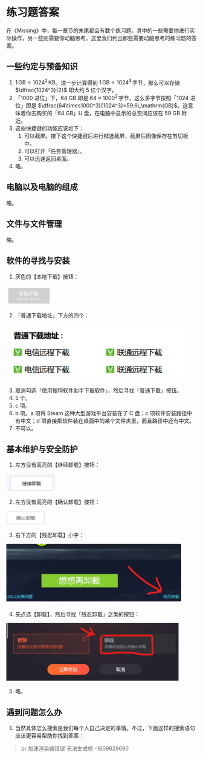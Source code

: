 # 练习题答案

在《Missing》中，每一章节的末尾都会有数个练习题。其中的一些需要你进行实际操作，另一些则需要你动脑思考。这里我们列出那些需要动脑思考的练习题的答案。

## 一些约定与预备知识

1. $1\,\mathrm{GB}=1024^2\,\mathrm{KB}$。进一步计算得到 $1\,\mathrm{GB}=1024^3\,\text{字节}$，那么可以存储 $\dfrac{1024^3}{2}$ 即大约 5 亿个汉字。
2. 「1000 进位」下，64 GB 即是 $64\times1000^3\,\text{字节}$，这么多字节按照「1024 进位」即是 $\dfrac{64\times1000^3}{1024^3}=59.6\,\mathrm{GB}$。这意味着你去购买的「64 GB」U 盘，在电脑中显示的总空间应该在 59 GB 附近。
3. 这些快捷键的功能应该如下：
    1. 可以截屏。按下这个快捷键后进行框选截屏，截屏后图像保存在剪切板中。
    2. 可以打开「任务管理器」。
    3. 可以迅速返回桌面。
4. 略。

## 电脑以及电脑的组成

略。

## 文件与文件管理

略。

## 软件的寻找与安装

1. 灰色的【本地下载】按钮：

![Untitled](answers/Untitled.png)

2. 「普通下载地址」下方的四个：

![Untitled](answers/Untitled%201.png)

3. 取消勾选「使用搜狗软件助手下载软件」，然后寻找「普通下载」按钮。
4. 5 个。
5. c 项。
6. b 项。a 项将 Steam 这种大型游戏平台安装在了 C 盘；c 项软件安装路径中有中文；d 项直接把软件装在桌面中的某个文件夹里，而且路径中还有中文。
7. 不可以。

## 基本维护与安全防护

1. 左方没有高亮的【继续卸载】按钮：

![Untitled](answers/Untitled%202.png)

2. 左方没有高亮的【确认卸载】按钮：

![Untitled](answers/Untitled%203.png)

3. 右下方的【残忍卸载】小字：

![Untitled](answers/Untitled%204.png)

4. 先点选【卸载】，然后寻找「残忍卸载」之类的按钮：

![Untitled](answers/Untitled%205.png)

5. 略。

## 遇到问题怎么办

1. 当然具体怎么搜索是我们每个人自己决定的事情。不过，下面这样的搜索语句应该更容易帮助你找到答案：

> pr 加速渲染器错误 无法生成帧 -1609629690
>